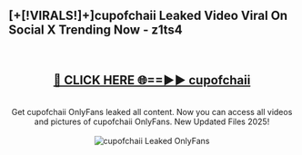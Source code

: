 <h2>[+[!VIRALS!]+]cupofchaii Leaked Video Viral On Social X Trending Now - z1ts4</h2>
<br>
<div align="center">
<h2><a href="https://libra.edu.pl?cupofchaii" rel="nofollow">🔴 CLICK HERE 🌐==►► cupofchaii</a></h2>
<br>
Get cupofchaii OnlyFans leaked all content. Now you can access all videos and pictures of cupofchaii OnlyFans. New Updated Files 2025!
<br>
<br>
<a href="https://libra.edu.pl?cupofchaii" rel="nofollow" data-target="animated-image.originalLink"><img src="https://i.ibb.co.com/WyWwxjT/player-gif2.gif" alt="cupofchaii Leaked OnlyFans" style="max-width: 100%; display: inline-block;" data-target="animated-image.originalImage"></a>
</div>
<br>